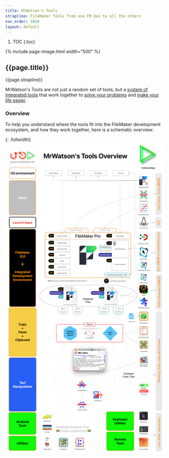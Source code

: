 ```yaml
---
title: MrWatson's Tools
strapline: FileMaker Tools from one FM Dev to all the others
nav_order: 1010
layout: default
---
```

1. TOC
{:toc}

{% include page-image.html width="500" %}

## {{page.title}}

{{page.strapline}}

MrWatson's Tools are not just a random set of tools, but a [system of integrated tools](a-system-of-integrated-tools.html) that work together to [solve your problems](solutions-to-daily-problems.html) and [make your life easier](why-mrwatsons-tools.html#fun).

### Overview

To help you understand where the tools fit into the FileMaker development ecosystem, and how they work together, here is a schematic overview:


{: .fullwidth}
![Overview of MrWatson's Tools](/assets/images/mrwatsons-tools-overview-2025.png)
